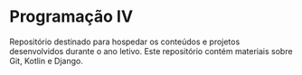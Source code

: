 # Programação IV
Repositório destinado para hospedar os conteúdos e projetos desenvolvidos durante o ano letivo. Este repositório contém materiais sobre Git, Kotlin e Django.